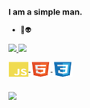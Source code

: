 ### I am a simple man.
- 👾👽
 <div>
 <a href="https://github.com/ssantosalan">
<img height="180em" src="https://github-readme-stats.vercel.app/api?username=ssantosalan&show_icons=true&theme=highcontrast&include_all_commits=true&count_private=true"/>
 <img height="180em" src="https://github-readme-stats.vercel.app/api/top-langs/?username=ssantosalan&layout=compact&langs_count=7&theme=highcontrast"/>
</div>
  
  
<div style="display: inline_block"><br>
 
  <img align="center" alt="Js" height="30" width="40" src="https://raw.githubusercontent.com/devicons/devicon/master/icons/javascript/javascript-plain.svg">
  <img align="center" alt="HTML" height="30" width="40" src="https://raw.githubusercontent.com/devicons/devicon/master/icons/html5/html5-original.svg">
  <img align="center" alt="CSS" height="30" width="40" src="https://raw.githubusercontent.com/devicons/devicon/master/icons/css3/css3-original.svg">

</div>

##
  
 <div>
  
   <a href="https://www.linkedin.com/in/alan-s-santos/" target="_blank"><img src="https://img.shields.io/badge/-LinkedIn-%230077B5?style=for-the-badge&logo=linkedin&logoColor=white" target="_blank"></a> 

  </a>
</div>



<!--
**ssantosalan/ssantosalan** is a ✨ _special_ ✨ repository because its `README.md` (this file) appears on your GitHub profile.

Here are some ideas to get you started:

- 🔭 I’m currently working on ...
- 🌱 I’m currently learning ...
- 👯 I’m looking to collaborate on ...
- 🤔 I’m looking for help with ...
- 💬 Ask me about ...
- 📫 How to reach me: ...
- 😄 Pronouns: ...
- ⚡ Fun fact: ...
-->
